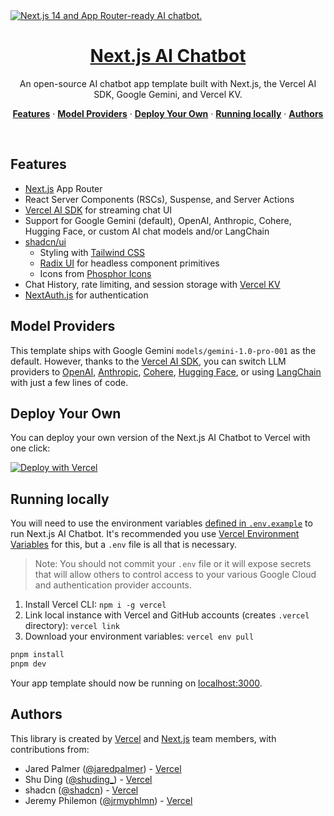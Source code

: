 <a href="https://chat.vercel.ai/">
  <img alt="Next.js 14 and App Router-ready AI chatbot." src="https://gemini-chatbot.vercel.rocks/og.png">
  <h1 align="center">Next.js AI Chatbot</h1>
</a>

<p align="center">
  An open-source AI chatbot app template built with Next.js, the Vercel AI SDK, Google Gemini, and Vercel KV.
</p>

<p align="center">
  <a href="#features"><strong>Features</strong></a> ·
  <a href="#model-providers"><strong>Model Providers</strong></a> ·
  <a href="#deploy-your-own"><strong>Deploy Your Own</strong></a> ·
  <a href="#running-locally"><strong>Running locally</strong></a> ·
  <a href="#authors"><strong>Authors</strong></a>
</p>
<br/>

## Features

- [Next.js](https://nextjs.org) App Router
- React Server Components (RSCs), Suspense, and Server Actions
- [Vercel AI SDK](https://sdk.vercel.ai/docs) for streaming chat UI
- Support for Google Gemini (default), OpenAI, Anthropic, Cohere, Hugging Face, or custom AI chat models and/or LangChain
- [shadcn/ui](https://ui.shadcn.com)
  - Styling with [Tailwind CSS](https://tailwindcss.com)
  - [Radix UI](https://radix-ui.com) for headless component primitives
  - Icons from [Phosphor Icons](https://phosphoricons.com)
- Chat History, rate limiting, and session storage with [Vercel KV](https://vercel.com/storage/kv)
- [NextAuth.js](https://github.com/nextauthjs/next-auth) for authentication

## Model Providers

This template ships with Google Gemini `models/gemini-1.0-pro-001` as the default. However, thanks to the [Vercel AI SDK](https://sdk.vercel.ai/docs), you can switch LLM providers to [OpenAI](https://openai.com), [Anthropic](https://anthropic.com), [Cohere](https://cohere.com/), [Hugging Face](https://huggingface.co), or using [LangChain](https://js.langchain.com) with just a few lines of code.

## Deploy Your Own

You can deploy your own version of the Next.js AI Chatbot to Vercel with one click:

[![Deploy with Vercel](https://vercel.com/button)](https://vercel.com/new/clone?demo-title=IAA+UFES&demo-description=Inteligencia+Artificial+Assistente+para+a+comunidade+Ufes%2C+usando+Next.js+e+a+API+de+Google+Gemini&demo-url=https%3A%2F%2Fiaa-ufes.vercel.app%2F&demo-image=https%3A%2F%2Fraw.githubusercontent.com%2Frenan-fa%2Fiaa_ufes%2Fmain%2Fpublic%2Fimages%2FIAA-UFES.png&project-name=IAA+UFES+Chatbot&repository-name=iaa_ufes&repository-url=https%3A%2F%2Fgithub.com%2Frenan-fa%2Fiaa_ufes&from=templates&skippable-integrations=1&env=GOOGLE_GENERATIVE_AI_API_KEY%2CAUTH_SECRET&envDescription=Como+obter+essas+vari%C3%A1veis+de+ambiente&envLink=https%3A%2F%2Fgithub.com%2Frenan-fa%2Fiaa_ufes%2Fblob%2Fmain%2F.env.example&teamCreateStatus=hidden&stores=%5B%7B%22type%22%3A%22kv%22%7D%5D)


## Running locally

You will need to use the environment variables [defined in `.env.example`](.env.example) to run Next.js AI Chatbot. It's recommended you use [Vercel Environment Variables](https://vercel.com/docs/projects/environment-variables) for this, but a `.env` file is all that is necessary.

> Note: You should not commit your `.env` file or it will expose secrets that will allow others to control access to your various Google Cloud and authentication provider accounts.

1. Install Vercel CLI: `npm i -g vercel`
2. Link local instance with Vercel and GitHub accounts (creates `.vercel` directory): `vercel link`
3. Download your environment variables: `vercel env pull`

```bash
pnpm install
pnpm dev
```

Your app template should now be running on [localhost:3000](http://localhost:3000/).

## Authors

This library is created by [Vercel](https://vercel.com) and [Next.js](https://nextjs.org) team members, with contributions from:

- Jared Palmer ([@jaredpalmer](https://twitter.com/jaredpalmer)) - [Vercel](https://vercel.com)
- Shu Ding ([@shuding\_](https://twitter.com/shuding_)) - [Vercel](https://vercel.com)
- shadcn ([@shadcn](https://twitter.com/shadcn)) - [Vercel](https://vercel.com)
- Jeremy Philemon ([@jrmyphlmn](https://twitter.com/jrmyphlmn)) - [Vercel](https://vercel.com)

